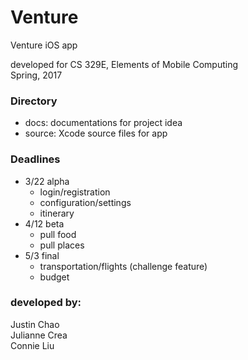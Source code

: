 # Venture
Venture iOS app

developed for CS 329E, Elements of Mobile Computing  
Spring, 2017  


### Directory
  * docs:   documentations for project idea
  * source: Xcode source files for app

### Deadlines
  * 3/22 alpha
    - login/registration
    - configuration/settings
    - itinerary
  * 4/12 beta
    - pull food
    - pull places
  * 5/3 final
    - transportation/flights (challenge feature)
    - budget

### developed by:
Justin Chao  
Julianne Crea  
Connie Liu  
